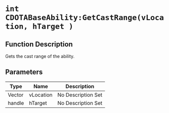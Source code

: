 # `int CDOTABaseAbility:GetCastRange(vLocation, hTarget )`
## Function Description
Gets the cast range of the ability.
## Parameters
Type|Name|Description
--|--|--
Vector|vLocation|No Description Set
handle|hTarget|No Description Set
